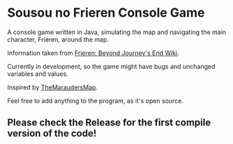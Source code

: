 # Sousou no Frieren Console Game
A console game written in Java, simulating the map and navigating the main character, Frieren, around the map.

Information taken from [Frieren: Beyond Journey's End Wiki](https://frieren.fandom.com/).

Currently in development, so the game might have bugs and unchanged variables and values.

Inspired by [TheMaraudersMap](https://github.com/COE312L-Team1/TheMaraudersMap).

Feel free to add anything to the program, as it's open source.



## Please check the Release for the first compile version of the code!
